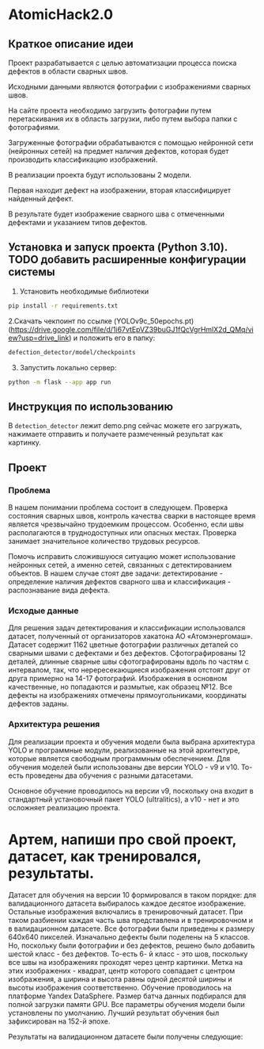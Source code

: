 # AtomicHack2.0

## Краткое описание идеи

Проект разрабатывается с целью автоматизации процесса поиска дефектов в области сварных швов.

Исходными данными являются фотографии с изображениями сварных швов.

На сайте проекта необходимо загрузить фотографии путем перетаскивания их в область загрузки, либо путем выбора папки с фотографиями.

Загруженные фотографии обрабатываются с помощью нейронной сети (нейронных сетей) на предмет наличия дефектов, которая будет производить классификацию изображений.

В реализации проекта будут использованы 2 модели. 

Первая находит дефект на изображении, вторая классифицирует найденный дефект.

В результате будет изображение сварного шва с отмеченными дефектами и указанием типов дефектов.

## Установка и запуск проекта (Python 3.10). TODO добавить расширенные конфигурации системы
1. Установить необходимые библиотеки
```bash
pip install -r requirements.txt
```
2.Скачать чекпоинт по ссылке (YOLOv9c_50epochs.pt) (https://drive.google.com/file/d/1i67vtEpVZ39buGJ1fQcVgrHmlX2d_QMq/view?usp=drive_link) и положить его в папку:
```bash
defection_detector/model/checkpoints
```
3. Запустить локально сервер:
```bash
python -m flask --app app run
```

## Инструкция по использованию
В `detection_detector` лежит demo.png сейчас можете его загружать, нажимаете отправить и получаете размеченный результат как картинку.


## Проект

### Проблема

В нашем понимании проблема состоит в следующем. Проверка состояния сварных швов, контроль качества сварки в настоящее время является чрезвычайно трудоемким процессом. Особенно, если швы располагаются в труднодоступных или опасных местах. Проверка занимает значительное количество трудовых ресурсов. 

Помочь исправить сложившуюся ситуацию может использование нейронных сетей, а именно сетей, связанных с детектированием объектов. В нашем случае стоят две задачи: детектирование - определение наличия дефектов сварного шва и классификация - распознавание вида дефекта.

### Исходые данные

Для решения задач детектирования и классификации использовался датасет, полученный от организаторов хакатона АО «Атомэнергомаш». Датасет содержит 1162 цветные фотографии различных деталей со сварными швами с дефектами и без дефектов. Сфотографированы 12 деталей, длинные сварные швы сфотографированы вдоль по частям с интервалом, так, что нерересекающиеся изображения отстоят друг от друга примерно на 14-17 фотографий. Изображения в основном качественные, но попадаются и размытые, как образец №12. Все дефекты на изображениях отмечены прямоугольниками, координаты дефектов заданы.

### Архитектура решения

Для реализации проекта и обучения модели была выбрана архитектура YOLO и программные модули, реализованные на этой архитектуре, которые является свободным программным обеспечением. Для обучения моделей были использованы две версии YOLO - v9 и v10. То-есть проведены два обучения с разными датасетами. 

Основное обучение проводилось на версии v9, поскольку она входит в стандартный установочный пакет YOLO (ultralitics), а v10 - нет и это осложняет реализацию проекта.

# Артем, напиши про свой проект, датасет, как тренировался, результаты.

Датасет для обучения на версии 10 формировался в таком порядке: для валидационного датасета выбиралось каждое десятое изображение. Остальные изображения включались в тренировочный датасет. При таком разбиении каждая часть шва  представлена и в тренировочном и в валидационном датасете. Все фотографии были приведены к размеру 640х640 пикселей.
Изначально дефекты были поделены на 5 классов. Но, поскольку были фотографии и без дефектов, решено было добавить шестой класс - без дефектов. То-есть 6- й класс - это шов, поскольку все швы на изображениях проходят через центр картинки. Метка на этих изображених - квадрат, центр которого совпадает с центром изображения, а ширина и высота равны одной десятой ширины и высоты изображения соответственно. Обучение проводилось на платформе Yandex DataSphere.
Размер батча данных подбирался для полной загрузки памяти GPU. Все параметры обучения модели были установлены по умолчанию.
Лучший результат обучения был зафиксирован на 152-й эпохе.

Результаты на валидационном датасете были получены следующие:

